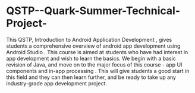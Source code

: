 # QSTP--Quark-Summer-Technical-Project-
This QSTP, Introduction to Android Application Development , gives students a
comprehensive overview of android app development using Android Studio . This course is aimed
at students who have had interest in app development and wish to learn the basics.
We begin with a basic revision of Java, and move on to the major focus of this course - app UI
components and in-app processing . This will give students a good start in this field and they can
then learn further, and be ready to take up any industry-grade app development project.
